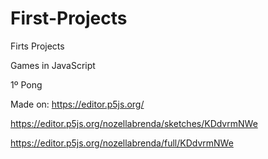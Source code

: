 # First-Projects
Firts Projects

Games in JavaScript

1º Pong

Made on: https://editor.p5js.org/

https://editor.p5js.org/nozellabrenda/sketches/KDdvrmNWe

https://editor.p5js.org/nozellabrenda/full/KDdvrmNWe
